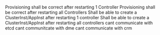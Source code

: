 Provisioning shall be correct after restarting 1 Controller
Provisioning shall be correct after restarting all Controllers
Shall be able to create a ClusterInst/AppInst after restarting 1 controller
Shall be able to create a ClusterInst/AppInst after restarting all controllers
cant communicate with etcd
cant communitcate with dme
cant communicate with crm

